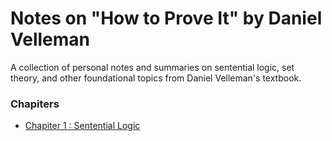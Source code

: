 # Notes on "How to Prove It" by Daniel Velleman
A collection of personal notes and summaries on sentential logic, set theory, and other foundational topics from Daniel Velleman's textbook.

### Chapiters

* [Chapiter 1 :  Sentential Logic](Notes___How_to_Prove_It___Chapiter_1test.pdf)
